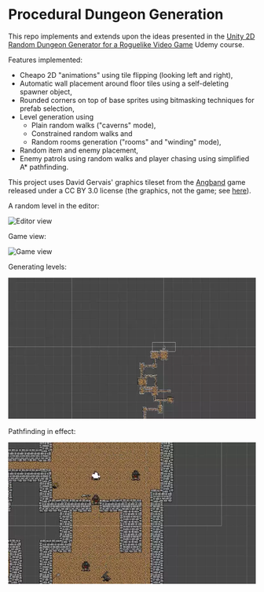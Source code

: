 # Procedural Dungeon Generation

This repo implements and extends upon the ideas presented in the
[Unity 2D Random Dungeon Generator for a Roguelike Video Game](https://www.udemy.com/course/unity-2d-random-dungeon-generator-for-a-roguelike-video-game/) 
Udemy course.

Features implemented:

- Cheapo 2D "animations" using tile flipping (looking left and right),
- Automatic wall placement around floor tiles using a self-deleting spawner object,
- Rounded corners on top of base sprites using bitmasking techniques for prefab selection,
- Level generation using
  - Plain random walks ("caverns" mode),
  - Constrained random walks and
  - Random rooms generation ("rooms" and "winding" mode),
- Random item and enemy placement,
- Enemy patrols using random walks and player chasing using simplified A* pathfinding.

This project uses David Gervais' graphics tileset from the [Angband](https://rephial.org/) game released under a CC BY 3.0 license (the graphics, not the game; see [here](https://angband.readthedocs.io/en/latest/copying.html)).

A random level in the editor:

![Editor view](.readme/editor.png)

Game view:

![Game view](.readme/game.png)

Generating levels:

![Level generation](.readme/levels.webp)

Pathfinding in effect:

![Pathfinding](.readme/pathfinding.webp)

